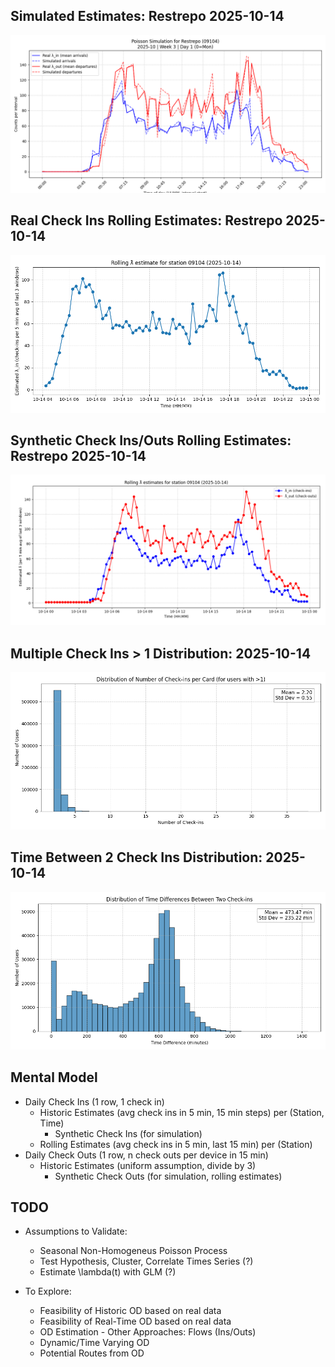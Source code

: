 ## Simulated Estimates: Restrepo 2025-10-14
![Simulated Estimates: Restrepo 2025-10-14](assets/img/simulated-estimates.png)

## Real Check Ins Rolling Estimates: Restrepo 2025-10-14
![Real Check Ins Rolling Estimates: Restrepo 2025-10-14](assets/img/rolling-estimate-from-real-data.png)

## Synthetic Check Ins/Outs Rolling Estimates: Restrepo 2025-10-14
![Synthetic Check Ins/Outs Rolling Estimates: Restrepo 2025-10-14](assets/img/synthetic-rolling-estimates.png)

## Multiple Check Ins > 1 Distribution: 2025-10-14
![Multiple Check Ins > 1 Distribution: 2025-10-14](assets/img/distribution_count_check_ins.png)

## Time Between 2 Check Ins Distribution: 2025-10-14
![Time Between 2 Check Ins Distribution: 2025-10-14](assets/img/two_check_ins_gap_distribution.png)

## Mental Model
- Daily Check Ins (1 row, 1 check in)
    - Historic Estimates (avg check ins in 5 min, 15 min steps) per (Station, Time)
        - Synthetic Check Ins (for simulation)
    - Rolling Estimates (avg check ins in 5 min, last 15 min) per (Station)
- Daily Check Outs (1 row, n check outs per device in 15 min)
    - Historic Estimates (uniform assumption, divide by 3)
        - Synthetic Check Outs (for simulation, rolling estimates)

## TODO
- Assumptions to Validate:
    - Seasonal Non-Homogeneus Poisson Process
    - Test Hypothesis, Cluster, Correlate Times Series (?)
    - Estimate \lambda(t) with GLM (?)

- To Explore:
    - Feasibility of Historic OD based on real data
    - Feasibility of Real-Time OD based on real data
    - OD Estimation - Other Approaches: Flows (Ins/Outs)
    - Dynamic/Time Varying OD
    - Potential Routes from OD